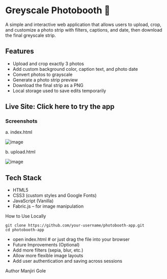 # Greyscale Photobooth 💖

A simple and interactive web application that allows users to upload, crop, and customize a photo strip with filters, captions, and date, then download the final greyscale strip.

## Features
- Upload and crop exactly 3 photos
- Add custom background color, caption text, and photo date
- Convert photos to grayscale
- Generate a photo strip preview
- Download the final strip as a PNG
- Local storage used to save edits temporarily

## Live Site: Click here to try the app

### Screenshots
a. index.html

![image](https://github.com/user-attachments/assets/0ccfc4da-7c94-452d-9ca5-57030ae42a9a)

b. upload.html

![image](https://github.com/user-attachments/assets/9cc31d7c-f988-4dac-b4ad-a484a45af300)


## Tech Stack
- HTML5
- CSS3 (custom styles and Google Fonts)
- JavaScript (Vanilla)
- Fabric.js – for image manipulation

How to Use Locally
```
git clone https://github.com/your-username/photobooth-app.git
cd photobooth-app
```
- open index.html # or just drag the file into your browser
- Future Improvements (Optional)
- Add more filters (sepia, blur, etc.)
- Allow more flexible image layouts
- Add user authentication and saving across sessions

Author
Manjiri Gole
